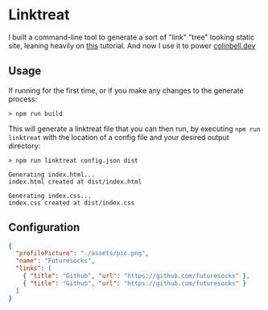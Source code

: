 # Linktreat

I built a command-line tool to generate a sort of "link" "tree" looking static site, leaning heavily on [this](https://www.youtube.com/watch?v=91-MV2m0YlA) tutorial. And now I use it to power [colinbell.dev](https://colinbell.dev)

## Usage

If running for the first time, or if you make any changes to the generate process:

```
> npm run build
```

This will generate a linktreat file that you can then run, by executing `npm run linktreat` with the location of a config file and your desired output directory:

```
> npm run linktreat config.json dist

Generating index.html...
index.html created at dist/index.html

Generating index.css...
index.css created at dist/index.css

```

## Configuration

```json
{
  "profilePicture": "./assets/pic.png",
  "name": "Futuresocks",
  "links": [
    { "title": "Github", "url": "https://github.com/futuresocks" },
    { "title": "Github", "url": "https://github.com/futuresocks" }
  ]
}
```
